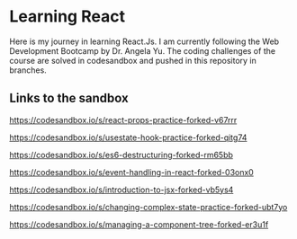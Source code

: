 # Learning React

Here is my journey in learning React.Js.
I am currently following the Web Development Bootcamp by Dr. Angela Yu.
The coding challenges of the course are solved in codesandbox and pushed in this repository in branches.

## Links to the sandbox

<https://codesandbox.io/s/react-props-practice-forked-v67rrr>

<https://codesandbox.io/s/usestate-hook-practice-forked-qitg74>

<https://codesandbox.io/s/es6-destructuring-forked-rm65bb>

<https://codesandbox.io/s/event-handling-in-react-forked-03onx0>

<https://codesandbox.io/s/introduction-to-jsx-forked-vb5ys4>

<https://codesandbox.io/s/changing-complex-state-practice-forked-ubt7yo>

<https://codesandbox.io/s/managing-a-component-tree-forked-er3u1f>
